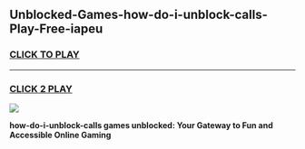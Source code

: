 
## Unblocked-Games-how-do-i-unblock-calls-Play-Free-iapeu
<h3>
<a href="https://premium76.site?title=how-do-i-unblock-calls&ref=18A1">CLICK TO PLAY</a></h3>
<hr>

<h3>
<a href="https://premium76.site?title=how-do-i-unblock-calls&ref=18A1">CLICK 2 PLAY</a>
  
</h3>

<a href="https://premium76.site?title=how-do-i-unblock-calls&ref=18A1"><img src="https://clearcache.store/games.png"></a>


**how-do-i-unblock-calls games unblocked: Your Gateway to Fun and Accessible Online Gaming**
